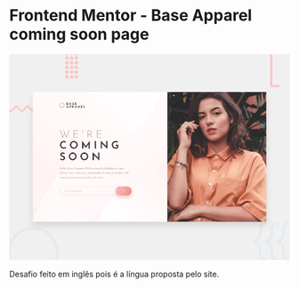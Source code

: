 # Frontend Mentor - Base Apparel coming soon page

![Design preview for the Base Apparel coming soon page coding challenge](./design/desktop-preview.jpg)

Desafio feito em inglês pois é a língua proposta pelo site.
